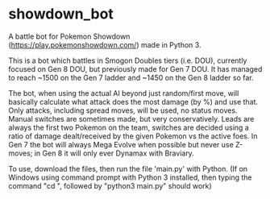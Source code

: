 # showdown_bot
A battle bot for Pokemon Showdown (https://play.pokemonshowdown.com/) made in Python 3.

This is a bot which battles in Smogon Doubles tiers (i.e. DOU), currently focused on Gen 8 DOU, but previously made for Gen 7 DOU. It has managed to reach ~1500 on the Gen 7 ladder and ~1450 on the Gen 8 ladder so far.

The bot, when using the actual AI beyond just random/first move, will basically calculate what attack does the most damage (by %) and use that. Only attacks, including spread moves, will be used, no status moves. Manual switches are sometimes made, but very conservatively. Leads are always the first two Pokemon on the team, switches are decided using a ratio of damage dealt/received by the given Pokemon vs the active foes. In Gen 7 the bot will always Mega Evolve when possible but never use Z-moves; in Gen 8 it will only ever Dynamax with Braviary.

To use, download the files, then run the file 'main.py' with Python. (If on Windows using command prompt with Python 3 installed, then typing the command "cd <containing folder>", followed by "python3 main.py" should work)
